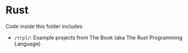 # Rust

Code inside this folder includes

- `/trpl/`: Example projects from The Book (aka The Rust Programming Language)